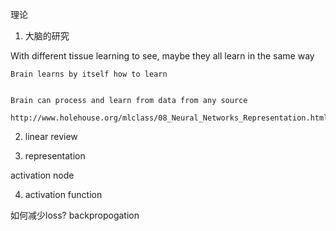 

理论
1. 大脑的研究 

With different tissue learning to see, maybe they all learn in the same way

    Brain learns by itself how to learn


    Brain can process and learn from data from any source

    http://www.holehouse.org/mlclass/08_Neural_Networks_Representation.html



2. linear review

3. representation

activation node

4. activation function


如何减少loss? backpropogation
